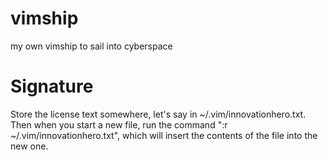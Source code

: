 vimship
=======

my own vimship to sail into cyberspace

Signature
=========

Store the license text somewhere, let's say in ~/.vim/innovationhero.txt. Then when you start a new file, run the command ":r ~/.vim/innovationhero.txt", which will insert the contents of the file into the new one. 


